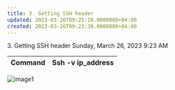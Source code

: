 ```yaml
---
title: 3. Getting SSH header
updated: 2023-03-26T09:25:20.0000000+04:00
created: 2023-03-26T09:23:39.0000000+04:00
---
```


3\. Getting SSH header
Sunday, March 26, 2023
9:23 AM

| Command | Ssh -v ip_address |
|---------|-------------------|

![image1](image1-250.png)

